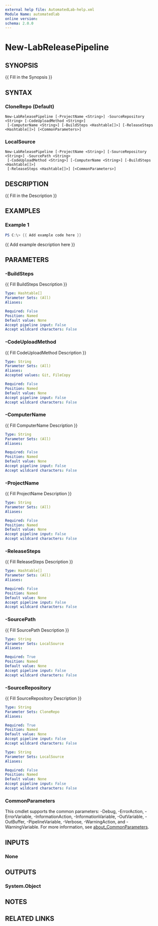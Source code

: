 ```yaml
---
external help file: AutomatedLab-help.xml
Module Name: automatedlab
online version:
schema: 2.0.0
---
```


# New-LabReleasePipeline

## SYNOPSIS
{{ Fill in the Synopsis }}

## SYNTAX

### CloneRepo (Default)
```
New-LabReleasePipeline [-ProjectName <String>] -SourceRepository <String> [-CodeUploadMethod <String>]
 [-ComputerName <String>] [-BuildSteps <Hashtable[]>] [-ReleaseSteps <Hashtable[]>] [<CommonParameters>]
```

### LocalSource
```
New-LabReleasePipeline [-ProjectName <String>] [-SourceRepository <String>] -SourcePath <String>
 [-CodeUploadMethod <String>] [-ComputerName <String>] [-BuildSteps <Hashtable[]>]
 [-ReleaseSteps <Hashtable[]>] [<CommonParameters>]
```

## DESCRIPTION
{{ Fill in the Description }}

## EXAMPLES

### Example 1
```powershell
PS C:\> {{ Add example code here }}
```

{{ Add example description here }}

## PARAMETERS

### -BuildSteps
{{ Fill BuildSteps Description }}

```yaml
Type: Hashtable[]
Parameter Sets: (All)
Aliases:

Required: False
Position: Named
Default value: None
Accept pipeline input: False
Accept wildcard characters: False
```

### -CodeUploadMethod
{{ Fill CodeUploadMethod Description }}

```yaml
Type: String
Parameter Sets: (All)
Aliases:
Accepted values: Git, FileCopy

Required: False
Position: Named
Default value: None
Accept pipeline input: False
Accept wildcard characters: False
```

### -ComputerName
{{ Fill ComputerName Description }}

```yaml
Type: String
Parameter Sets: (All)
Aliases:

Required: False
Position: Named
Default value: None
Accept pipeline input: False
Accept wildcard characters: False
```

### -ProjectName
{{ Fill ProjectName Description }}

```yaml
Type: String
Parameter Sets: (All)
Aliases:

Required: False
Position: Named
Default value: None
Accept pipeline input: False
Accept wildcard characters: False
```

### -ReleaseSteps
{{ Fill ReleaseSteps Description }}

```yaml
Type: Hashtable[]
Parameter Sets: (All)
Aliases:

Required: False
Position: Named
Default value: None
Accept pipeline input: False
Accept wildcard characters: False
```

### -SourcePath
{{ Fill SourcePath Description }}

```yaml
Type: String
Parameter Sets: LocalSource
Aliases:

Required: True
Position: Named
Default value: None
Accept pipeline input: False
Accept wildcard characters: False
```

### -SourceRepository
{{ Fill SourceRepository Description }}

```yaml
Type: String
Parameter Sets: CloneRepo
Aliases:

Required: True
Position: Named
Default value: None
Accept pipeline input: False
Accept wildcard characters: False
```

```yaml
Type: String
Parameter Sets: LocalSource
Aliases:

Required: False
Position: Named
Default value: None
Accept pipeline input: False
Accept wildcard characters: False
```

### CommonParameters
This cmdlet supports the common parameters: -Debug, -ErrorAction, -ErrorVariable, -InformationAction, -InformationVariable, -OutVariable, -OutBuffer, -PipelineVariable, -Verbose, -WarningAction, and -WarningVariable. For more information, see [about_CommonParameters](http://go.microsoft.com/fwlink/?LinkID=113216).

## INPUTS

### None

## OUTPUTS

### System.Object
## NOTES

## RELATED LINKS
